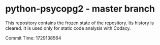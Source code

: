 # python-psycopg2 - master branch

This repository contains the frozen state of the repository.
Its history is cleared. It is used only for static code
analysis with Codacy.

Commit Time: 1729138564